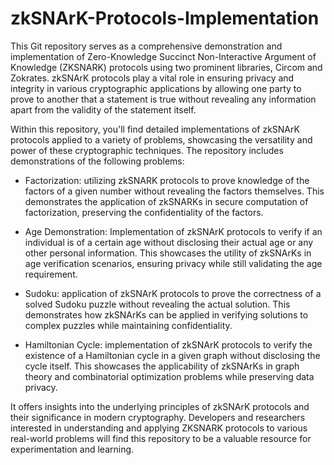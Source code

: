 # zkSNArK-Protocols-Implementation
This Git repository serves as a comprehensive demonstration and implementation of Zero-Knowledge Succinct Non-Interactive Argument of Knowledge (ZKSNARK) protocols using two prominent libraries, Circom and Zokrates. zkSNArK protocols play a vital role in ensuring privacy and integrity in various cryptographic applications by allowing one party to prove to another that a statement is true without revealing any information apart from the validity of the statement itself.

Within this repository, you'll find detailed implementations of zkSNArK protocols applied to a variety of problems, showcasing the versatility and power of these cryptographic techniques. The repository includes demonstrations of the following problems:

- Factorization:
utilizing zkSNARK protocols to prove knowledge of the factors of a given number without revealing the factors themselves. This demonstrates the application of zkSNARKs in secure computation of factorization, preserving the confidentiality of the factors.

- Age Demonstration:
Implementation of zkSNArK protocols to verify if an individual is of a certain age without disclosing their actual age or any other personal information. This showcases the utility of zkSNArKs in age verification scenarios, ensuring privacy while still validating the age requirement.

- Sudoku:
application of zkSNArK protocols to prove the correctness of a solved Sudoku puzzle without revealing the actual solution. This demonstrates how zkSNArKs can be applied in verifying solutions to complex puzzles while maintaining confidentiality.

- Hamiltonian Cycle:
implementation of zkSNArK protocols to verify the existence of a Hamiltonian cycle in a given graph without disclosing the cycle itself. This showcases the applicability of zkSNArKs in graph theory and combinatorial optimization problems while preserving data privacy.

It offers insights into the underlying principles of zkSNArK protocols and their significance in modern cryptography. Developers and researchers interested in understanding and applying ZKSNARK protocols to various real-world problems will find this repository to be a valuable resource for experimentation and learning.